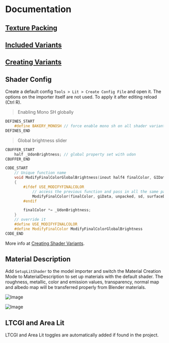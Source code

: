 # Documentation

## [Texture Packing](/Documentation~/TexturePacking.md)

## [Included Variants](/Documentation~/IncludedVariants.md)

## [Creating Variants](/Documentation~/CreatingVariants.md)

## Shader Config

Create a default config `Tools > Lit > Create Config File` and open it. The options on the importer itself are not used. To apply it after editing reload (Ctrl R).

> Enabling Mono SH globally

```cpp
DEFINES_START
    #define BAKERY_MONOSH // force enable mono sh on all shader variants
DEFINES_END
```

> Global brightness slider

```cpp
CBUFFER_START
    half _UdonBrightness; // global property set with udon
CBUFFER_END

CODE_START
    // Unique function name
    void ModifyFinalColorGlobalBrightness(inout half4 finalColor, GIData giData, Varyings unpacked, ShaderData sd, SurfaceDescription surfaceDescription)
    {
        #ifdef USE_MODIFYFINALCOLOR
            // access the previous function and pass in all the same parameters if it exists
            ModifyFinalColor(finalColor, giData, unpacked, sd, surfaceDescription);
        #endif

        finalColor *= _UdonBrightness;
    }
    // override it
    #define USE_MODIFYFINALCOLOR
    #define ModifyFinalColor ModifyFinalColorGlobalBrightness
CODE_END
```

More info at [Creating Shader Variants](/Documentation~/CreatingVariants.md).

## Material Description

Add `SetupLitShader` to the model importer and switch the Material Creation Mode to MaterialDescription to set up materials with the default shader. The roughness, metallic, color and emission values, transparency, normal map and albedo map will be transferred properly from Blender materials.

![Image](/Documentation~/Images/MaterialDescription.png)

![Image](/Documentation~/Images/label.png)

## LTCGI and Area Lit

LTCGI and Area Lit toggles are automatically added if found in the project.